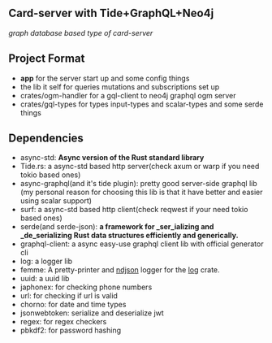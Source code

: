 ﻿## Card-server with Tide+GraphQL+Neo4j
*graph database based type of card-server*

## Project Format

 - **app** for the server start up and some config things
 - the lib it self for queries mutations and subscriptions set up
 - crates/ogm-handler for a gql-client to neo4j graphql ogm server
 - crates/gql-types for types input-types and scalar-types and some serde things

## Dependencies

 - async-std: **Async version of the Rust standard library**
 - Tide.rs: a async-std based http server(check axum or warp if you need tokio based ones)
 - async-graphql(and it's tide plugin): pretty good server-side graphql lib (my personal reason for choosing this lib is that it have better and easier using scalar support)
 - surf: a async-std based  http client(check reqwest if your need tokio based ones)
 - serde(and serde-json): **a framework for  _ser_ializing and  _de_serializing Rust data structures efficiently and generically.**
 - graphql-client: a async easy-use graphql client lib with official generator cli
 - log: a logger lib
 - femme: A pretty-printer and [ndjson](http://ndjson.org/) logger for the [log](https://docs.rs/log) crate.
 - uuid: a uuid lib
 - japhonex: for checking phone numbers
 - url: for checking if url is valid
 - chorno: for date and time types
 - jsonwebtoken: serialize and deserialize jwt
 - regex: for regex checkers
 - pbkdf2: for password hashing


